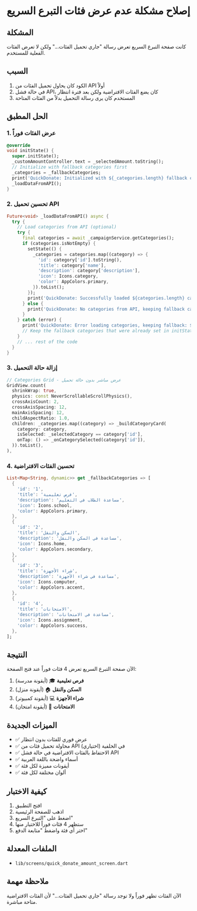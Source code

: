 # إصلاح مشكلة عدم عرض فئات التبرع السريع

## المشكلة
كانت صفحة التبرع السريع تعرض رسالة "جاري تحميل الفئات..." ولكن لا تعرض الفئات الفعلية للمستخدم.

## السبب
1. الكود كان يحاول تحميل الفئات من API أولاً
2. في حالة فشل API، كان يضع الفئات الافتراضية ولكن بعد فترة انتظار
3. المستخدم كان يرى رسالة التحميل بدلاً من الفئات المتاحة

## الحل المطبق

### 1. عرض الفئات فوراً
```dart
@override
void initState() {
  super.initState();
  _customAmountController.text = _selectedAmount.toString();
  // Initialize with fallback categories first
  _categories = _fallbackCategories;
  print('QuickDonate: Initialized with ${_categories.length} fallback categories');
  _loadDataFromAPI();
}
```

### 2. تحسين تحميل API
```dart
Future<void> _loadDataFromAPI() async {
  try {
    // Load categories from API (optional)
    try {
      final categories = await _campaignService.getCategories();
      if (categories.isNotEmpty) {
        setState(() {
          _categories = categories.map((category) => {
            'id': category['id'].toString(),
            'title': category['name'],
            'description': category['description'],
            'icon': Icons.category,
            'color': AppColors.primary,
          }).toList();
        });
        print('QuickDonate: Successfully loaded ${categories.length} categories from API');
      } else {
        print('QuickDonate: No categories from API, keeping fallback categories');
      }
    } catch (error) {
      print('QuickDonate: Error loading categories, keeping fallback: $error');
      // Keep the fallback categories that were already set in initState
    }
    // ... rest of the code
  }
}
```

### 3. إزالة حالة التحميل
```dart
// Categories Grid - عرض مباشر بدون حالة تحميل
GridView.count(
  shrinkWrap: true,
  physics: const NeverScrollableScrollPhysics(),
  crossAxisCount: 2,
  crossAxisSpacing: 12,
  mainAxisSpacing: 12,
  childAspectRatio: 1.0,
  children: _categories.map((category) => _buildCategoryCard(
    category: category,
    isSelected: _selectedCategory == category['id'],
    onTap: () => _onCategorySelected(category['id']),
  )).toList(),
),
```

### 4. تحسين الفئات الافتراضية
```dart
List<Map<String, dynamic>> get _fallbackCategories => [
  {
    'id': '1',
    'title': 'فرص تعليمية',
    'description': 'مساعدة الطلاب في التعليم',
    'icon': Icons.school,
    'color': AppColors.primary,
  },
  {
    'id': '2',
    'title': 'السكن والنقل',
    'description': 'مساعدة في السكن والنقل',
    'icon': Icons.home,
    'color': AppColors.secondary,
  },
  {
    'id': '3',
    'title': 'شراء الأجهزة',
    'description': 'مساعدة في شراء الأجهزة',
    'icon': Icons.computer,
    'color': AppColors.accent,
  },
  {
    'id': '4',
    'title': 'الامتحانات',
    'description': 'مساعدة في الامتحانات',
    'icon': Icons.assignment,
    'color': AppColors.success,
  },
];
```

## النتيجة
الآن صفحة التبرع السريع تعرض 4 فئات فوراً عند فتح الصفحة:

1. **فرص تعليمية** 🎓 (أيقونة مدرسة)
2. **السكن والنقل** 🏠 (أيقونة منزل)
3. **شراء الأجهزة** 💻 (أيقونة كمبيوتر)
4. **الامتحانات** 📝 (أيقونة امتحان)

## الميزات الجديدة
- ✅ عرض فوري للفئات بدون انتظار
- ✅ محاولة تحميل فئات من API في الخلفية (اختياري)
- ✅ الاحتفاظ بالفئات الافتراضية في حالة فشل API
- ✅ أسماء واضحة باللغة العربية
- ✅ أيقونات مميزة لكل فئة
- ✅ ألوان مختلفة لكل فئة

## كيفية الاختبار
1. افتح التطبيق
2. اذهب للصفحة الرئيسية
3. اضغط على "التبرع السريع"
4. ستظهر 4 فئات فوراً للاختيار منها
5. اختر أي فئة واضغط "متابعة الدفع"

## الملفات المعدلة
- `lib/screens/quick_donate_amount_screen.dart`

## ملاحظة مهمة
الآن الفئات تظهر فوراً ولا توجد رسالة "جاري تحميل الفئات..." لأن الفئات الافتراضية متاحة مباشرة.

